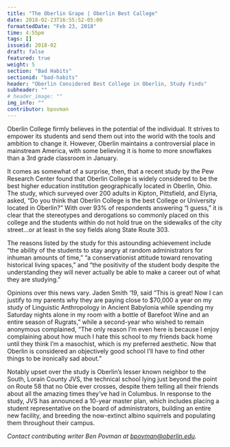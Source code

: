 ```yaml
---
title: "The Oberlin Grape | Oberlin Best Callege"
date: 2018-02-23T16:55:52-05:00
formattedDate: "Feb 23, 2018"
time: 4:55pm
tags: []
issueid: 2018-02
draft: false
featured: true
weight: 5
section: "Bad Habits"
sectionid: "bad-habits"
header: "Oberlin Considered Best College in Oberlin, Study Finds"
subheader: ""
# header_image: ""
img_info: ""
contributor: bpovman
---
```


Oberlin College firmly believes in the potential of the individual. It strives to empower its students and send them out into the world with the tools and ambition to change it. However, Oberlin maintains a controversial place in mainstream America, with some believing it is home to more snowflakes than a 3rd grade classroom in January.

It comes as somewhat of a surprise, then, that a recent study by the Pew Research Center found that Oberlin College is widely considered to be the best higher education institution geographically located in Oberlin, Ohio. The study, which surveyed over 200 adults in Kipton, Pittsfield, and Elyria, asked, “Do you think that Oberlin College is the best College or University located in Oberlin?” With over 93% of respondents answering “I guess,” it is clear that the stereotypes and derogations so commonly placed on this college and the students within do not hold true on the sidewalks of the city street…or at least in the soy fields along State Route 303.

The reasons listed by the study for this astounding achievement include “the ability of the students to stay angry at random administrators for inhuman amounts of time,” “a conservationist attitude toward renovating historical living spaces,” and “the positivity of the student body despite the understanding they will never actually be able to make a career out of what they are studying.” 

Opinions over this news vary. Jaden Smith ‘19, said “This is great! Now I can justify to my parents why they are paying close to $70,000 a year on my study of Linguistic Anthropology in Ancient Babylonia while spending my Saturday nights alone in my room with a bottle of Barefoot Wine and an entire season of Rugrats,” while a second-year who wished to remain anonymous complained, “The only reason I’m even here is because I enjoy complaining about how much I hate this school to my friends back home until they think I’m a masochist, which is my preferred aesthetic. Now that Oberlin is considered an objectively good school I’ll have to find other things to be ironically sad about.”

Notably upset over the study is Oberlin’s lesser known neighbor to the South, Lorain County JVS, the technical school lying just beyond the point on Route 58 that no Obie ever crosses, despite them telling all their friends about all the amazing times they’ve had in Columbus. In response to the study, JVS has announced a 10-year master plan, which includes placing a student representative on the board of administrators, building an entire new facility, and breeding the now-extinct albino squirrels and populating them throughout their campus.

*Contact contributing writer Ben Povman at bpovman@oberlin.edu.*
